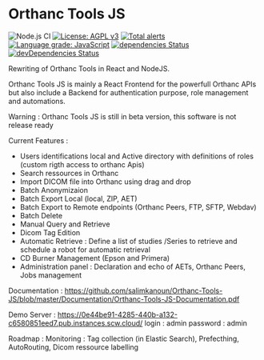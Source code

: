 # Orthanc Tools JS

![Node.js CI](https://github.com/salimkanoun/Orthanc-Tools-JS/workflows/Node.js%20CI/badge.svg)
[![License: AGPL v3](https://img.shields.io/badge/License-AGPL%20v3-blue.svg)](https://www.gnu.org/licenses/agpl-3.0)
[![Total alerts](https://img.shields.io/lgtm/alerts/g/salimkanoun/Orthanc-Tools-JS.svg?logo=lgtm&logoWidth=18)](https://lgtm.com/projects/g/salimkanoun/Orthanc-Tools-JS/alerts/)
[![Language grade: JavaScript](https://img.shields.io/lgtm/grade/javascript/g/salimkanoun/Orthanc-Tools-JS.svg?logo=lgtm&logoWidth=18)](https://lgtm.com/projects/g/salimkanoun/Orthanc-Tools-JS/context:javascript)
[![dependencies Status](https://david-dm.org/salimkanoun/Orthanc-Tools-JS/status.svg?path=BackEnd)](https://david-dm.org/salimkanoun/Orthanc-Tools-JS?path=BackEnd)
[![devDependencies Status](https://david-dm.org/salimkanoun/Orthanc-Tools-JS/dev-status.svg?path=BackEnd)](https://david-dm.org/salimkanoun/Orthanc-Tools-JS?path=BackEnd&type=dev)


Rewriting of Orthanc Tools in React and NodeJS.

Orthanc Tools JS is mainly a React Frontend for the powerfull Orthanc APIs but also include a Backend for authentication purpose, role management and automations.

Warning : Orthanc Tools JS is still in beta version, this software is not release ready

Current Features : 
  - Users identifications local and Active directory with definitions of roles (custom rigth access to orthanc Apis)
  - Search ressources in Orthanc
  - Import DICOM file into Orthanc using drag and drop
  - Batch Anonymizaion
  - Batch Export Local (local, ZIP, AET)
  - Batch Export to Remote endpoints (Orthanc Peers, FTP, SFTP, Webdav)
  - Batch Delete
  - Manual Query and Retrieve
  - Dicom Tag Edition
  - Automatic Retrieve : Define a list of studies /Series to retrieve and schedule a robot for automatic retrieval
  - CD Burner Management (Epson and Primera)
  - Administration panel : Declaration and echo of AETs, Orthanc Peers, Jobs management
  
Documentation : https://github.com/salimkanoun/Orthanc-Tools-JS/blob/master/Documentation/Orthanc-Tools-JS-Documentation.pdf

Demo Server : https://0e44be91-4285-440b-a132-c6580851eed7.pub.instances.scw.cloud/
login : admin
password : admin

Roadmap : 
Monitoring  : Tag collection (in Elastic Search), Prefecthing, AutoRouting, Dicom ressource labelling
